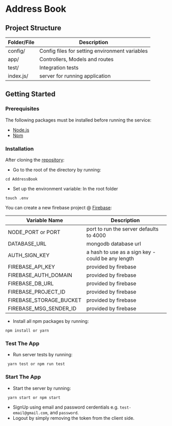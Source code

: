 # Address Book

## Project Structure

|  Folder/File |  Description |
|---|---|
|  config/ | Config files for setting environment variables  |
|  app/ | Controllers, Models and routes  |
|  test/ | Integration tests |
|  index.js/ |  server for running application  |

## Getting Started

### Prerequisites

The following packages must be installed before running the service:

- [Node.js](https://nodejs.org)
- [Npm](https://www.npmjs.com/get-npm)

### Installation

After cloning the [repository](https://github.com/andela-idurotola/AddressBook.git):

- Go to the root of the directory by running:
```
cd AddressBook
```

- Set up the environment variable: 
In the root folder
```
touch .env
```
You can create a new firebase project @ [Firebase](https://firebase.google.com/docs/database/web/start):

|  Variable Name |  Description |
|---|---|
|  NODE_PORT or PORT | port to run the server defaults to 4000 |
|  DATABASE_URL | mongodb database url  |
|  AUTH_SIGN_KEY | a hash to use as a sign key - could be any length  |
|  FIREBASE_API_KEY | provided by firebase  |
|  FIREBASE_AUTH_DOMAIN | provided by firebase |
|  FIREBASE_DB_URL | provided by firebase |
|  FIREBASE_PROJECT_ID | provided by firebase |
|  FIREBASE_STORAGE_BUCKET | provided by firebase |
|  FIREBASE_MSG_SENDER_ID | provided by firebase |


- Install all npm packages by running:
```
npm install or yarn
```

### Test The App

- Run server tests by running:
```
 yarn test or npm run test
```

### Start The App

- Start the server by running:
```
 yarn start or npm start
```

- SignUp using email and password cerdentials e.g. `test-email@gmail.com`, and `password`.
- Logout by simply removing the token from the client side.
